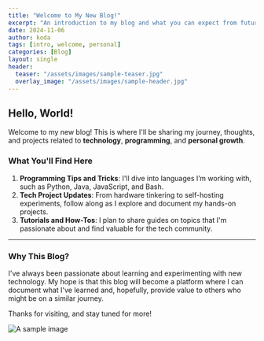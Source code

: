 ```yaml
---
title: "Welcome to My New Blog!"
excerpt: "An introduction to my blog and what you can expect from future posts."
date: 2024-11-06
author: koda
tags: [intro, welcome, personal]
categories: [Blog]
layout: single
header:
  teaser: "/assets/images/sample-teaser.jpg"
  overlay_image: "/assets/images/sample-header.jpg"
---
```


## Hello, World!

Welcome to my new blog! This is where I'll be sharing my journey, thoughts, and projects related to **technology**, **programming**, and **personal growth**.

### What You'll Find Here

1. **Programming Tips and Tricks**: I'll dive into languages I’m working with, such as Python, Java, JavaScript, and Bash.
2. **Tech Project Updates**: From hardware tinkering to self-hosting experiments, follow along as I explore and document my hands-on projects.
3. **Tutorials and How-Tos**: I plan to share guides on topics that I'm passionate about and find valuable for the tech community.

---

### Why This Blog?

I've always been passionate about learning and experimenting with new technology. My hope is that this blog will become a platform where I can document what I've learned and, hopefully, provide value to others who might be on a similar journey.

Thanks for visiting, and stay tuned for more!

![A sample image](https://via.placeholder.com/800x400)

